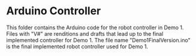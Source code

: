 # Arduino Controller
This folder contains the Arduino code for the robot controller in Demo 1. Files with "V#" are renditions and drafts that lead up to the final implemented controller for Demo 1. The file name "Demo1FinalVersion.ino" is the final implemented robot controller used for Demo 1.
